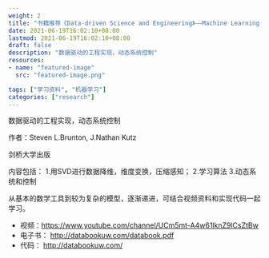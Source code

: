 ```yaml
---
weight: 2
title: "书籍推荐《Data-driven Science and Engineering》——Machine Learning, Dynamical Systems, and Control"
date: 2021-06-19T16:02:10+08:00
lastmod: 2021-06-19T16:02:10+08:00
draft: false
description: "数据驱动的工程实现，动态系统控制"
resources:
- name: "featured-image"
  src: "featured-image.png"

tags: ["学习资料", "机器学习"]
categories: ["research"]
---
```


数据驱动的工程实现，动态系统控制
<!--more-->

作者：Steven L.Brunton, J.Nathan Kutz

剑桥大学出版

内容包括：
1.用SVD进行数据降维，维度变换，压缩感知；
2.学习算法
3.动态系统和控制

从基本的数学工具到较为复杂的模型，逐渐递进，可结合视频资料和实现代码一起学习。


- 视频：https://www.youtube.com/channel/UCm5mt-A4w61lknZ9lCsZtBw
- 电子书： http://databookuw.com/databook.pdf
- 代码： http://databookuw.com/
